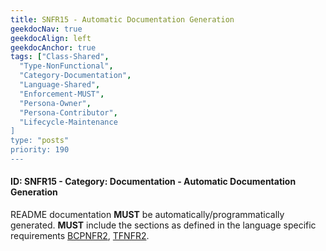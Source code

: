 ```yaml
---
title: SNFR15 - Automatic Documentation Generation
geekdocNav: true
geekdocAlign: left
geekdocAnchor: true
tags: ["Class-Shared",
  "Type-NonFunctional",
  "Category-Documentation",
  "Language-Shared",
  "Enforcement-MUST",
  "Persona-Owner",
  "Persona-Contributor",
  "Lifecycle-Maintenance
]
type: "posts"
priority: 190
---
```


#### ID: SNFR15 - Category: Documentation - Automatic Documentation Generation

README documentation **MUST** be automatically/programmatically generated. **MUST** include the sections as defined in the language specific requirements [BCPNFR2](/Azure-Verified-Modules/specs/bicep/#id-bcpnfr2---category-documentation---module-documentation-generation), [TFNFR2](/Azure-Verified-Modules/specs/terraform/#id-tfnfr2---category-documentation---module-documentation-generation).
